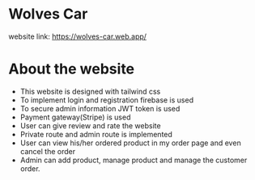 # Wolves Car

website link: https://wolves-car.web.app/
# About the website

* This website is designed with tailwind css
* To implement login and registration firebase is used
* To secure admin information JWT token is used
* Payment gateway(Stripe) is used
* User can give review and rate the website
* Private route and admin route is implemented
* User can view his/her ordered product in my order page and even cancel the order
* Admin can add product, manage product and manage the customer order.

